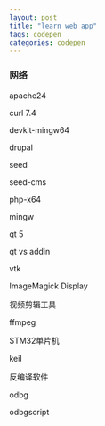 ```yaml
---
layout: post
title: "learn web app"
tags: codepen
categories: codepen
---
```




### 网络

apache24

curl 7.4

devkit-mingw64

drupal

seed








seed-cms

php-x64

mingw


qt 5

qt vs addin

vtk

ImageMagick Display


视频剪辑工具

ffmpeg

STM32单片机

keil

反编译软件

odbg

odbgscript




